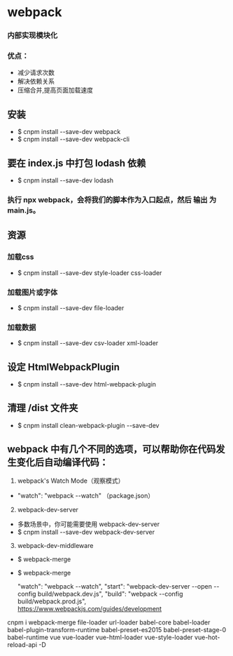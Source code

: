 # webpack
###  内部实现模块化
### 优点：
* 减少请求次数
* 解决依赖关系
* 压缩合并,提高页面加载速度

##  安装
* $ cnpm install --save-dev webpack
* $ cnpm install --save-dev webpack-cli 

## 要在 index.js 中打包 lodash 依赖
* $ cnpm install --save-dev lodash

### 执行 npx webpack，会将我们的脚本作为入口起点，然后 输出 为 main.js。

## 资源
### 加载css
* $ cnpm install --save-dev style-loader css-loader
### 加载图片或字体
* $ cnpm install --save-dev file-loader
### 加载数据
* $ cnpm install --save-dev csv-loader xml-loader

## 设定 HtmlWebpackPlugin
* $ cnpm install --save-dev html-webpack-plugin

## 清理 /dist 文件夹
* $ cnpm install clean-webpack-plugin --save-dev

## webpack 中有几个不同的选项，可以帮助你在代码发生变化后自动编译代码：
1. webpack's Watch Mode（观察模式）
  * "watch": "webpack --watch"    （package.json）
2. webpack-dev-server
  * 多数场景中，你可能需要使用 webpack-dev-server
  * $ cnpm install --save-dev webpack-dev-server
3. webpack-dev-middleware

* $ webpack-merge
* $ webpack-merge


  "watch": "webpack --watch",
    "start": "webpack-dev-server --open --config build/webpack.dev.js",
    "build": "webpack --config build/webpack.prod.js",
https://www.webpackjs.com/guides/development

cnpm i webpack-merge file-loader url-loader babel-core babel-loader babel-plugin-transform-runtime babel-preset-es2015 babel-preset-stage-0 babel-runtime vue vue-loader vue-html-loader vue-style-loader vue-hot-reload-api -D